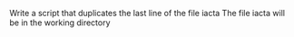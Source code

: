 Write a script that duplicates the last line of the file iacta
The file iacta will be in the working directory
